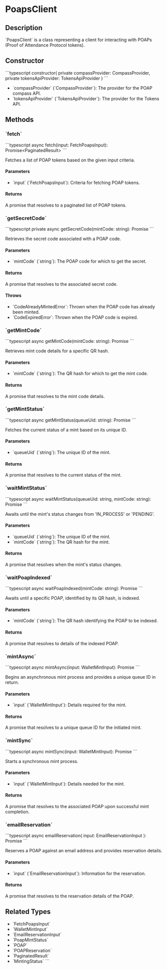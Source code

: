 
# PoapsClient

## Description

\`PoapsClient\` is a class representing a client for interacting with POAPs (Proof of Attendance Protocol tokens).

## Constructor

\`\`\`typescript
constructor(
  private compassProvider: CompassProvider,
  private tokensApiProvider: TokensApiProvider
)
\`\`\`

- \`compassProvider\` (\`CompassProvider\`): The provider for the POAP compass API.
- \`tokensApiProvider\` (\`TokensApiProvider\`): The provider for the Tokens API.

## Methods

### \`fetch\`

\`\`\`typescript
async fetch(input: FetchPoapsInput): Promise<PaginatedResult<POAP>>
\`\`\`

Fetches a list of POAP tokens based on the given input criteria.

#### Parameters

- \`input\` (\`FetchPoapsInput\`): Criteria for fetching POAP tokens.

#### Returns

A promise that resolves to a paginated list of POAP tokens.

### \`getSecretCode\`

\`\`\`typescript
private async getSecretCode(mintCode: string): Promise<string>
\`\`\`

Retrieves the secret code associated with a POAP code.

#### Parameters

- \`mintCode\` (\`string\`): The POAP code for which to get the secret.

#### Returns

A promise that resolves to the associated secret code.

#### Throws

- \`CodeAlreadyMintedError\`: Thrown when the POAP code has already been minted.
- \`CodeExpiredError\`: Thrown when the POAP code is expired.

### \`getMintCode\`

\`\`\`typescript
async getMintCode(mintCode: string): Promise<PoapMintStatus>
\`\`\`

Retrieves mint code details for a specific QR hash.

#### Parameters

- \`mintCode\` (\`string\`): The QR hash for which to get the mint code.

#### Returns

A promise that resolves to the mint code details.

### \`getMintStatus\`

\`\`\`typescript
async getMintStatus(queueUid: string): Promise<MintingStatus>
\`\`\`

Fetches the current status of a mint based on its unique ID.

#### Parameters

- \`queueUid\` (\`string\`): The unique ID of the mint.

#### Returns

A promise that resolves to the current status of the mint.

### \`waitMintStatus\`

\`\`\`typescript
async waitMintStatus(queueUid: string, mintCode: string): Promise<void>
\`\`\`

Awaits until the mint's status changes from 'IN_PROCESS' or 'PENDING'.

#### Parameters

- \`queueUid\` (\`string\`): The unique ID of the mint.
- \`mintCode\` (\`string\`): The QR hash for the mint.

#### Returns

A promise that resolves when the mint's status changes.

### \`waitPoapIndexed\`

\`\`\`typescript
async waitPoapIndexed(mintCode: string): Promise<PoapMintStatus>
\`\`\`

Awaits until a specific POAP, identified by its QR hash, is indexed.

#### Parameters

- \`mintCode\` (\`string\`): The QR hash identifying the POAP to be indexed.

#### Returns

A promise that resolves to details of the indexed POAP.

### \`mintAsync\`

\`\`\`typescript
async mintAsync(input: WalletMintInput): Promise<string>
\`\`\`

Begins an asynchronous mint process and provides a unique queue ID in return.

#### Parameters

- \`input\` (\`WalletMintInput\`): Details required for the mint.

#### Returns

A promise that resolves to a unique queue ID for the initiated mint.

### \`mintSync\`

\`\`\`typescript
async mintSync(input: WalletMintInput): Promise<POAP>
\`\`\`

Starts a synchronous mint process.

#### Parameters

- \`input\` (\`WalletMintInput\`): Details needed for the mint.

#### Returns

A promise that resolves to the associated POAP upon successful mint completion.

### \`emailReservation\`

\`\`\`typescript
async emailReservation(
  input: EmailReservationInput
): Promise<POAPReservation>
\`\`\`

Reserves a POAP against an email address and provides reservation details.

#### Parameters

- \`input\` (\`EmailReservationInput\`): Information for the reservation.

#### Returns

A promise that resolves to the reservation details of the POAP.

## Related Types

- \`FetchPoapsInput\`
- \`WalletMintInput\`
- \`EmailReservationInput\`
- \`PoapMintStatus\`
- \`POAP\`
- \`POAPReservation\`
- \`PaginatedResult\`
- \`MintingStatus\`
\`\`\`
